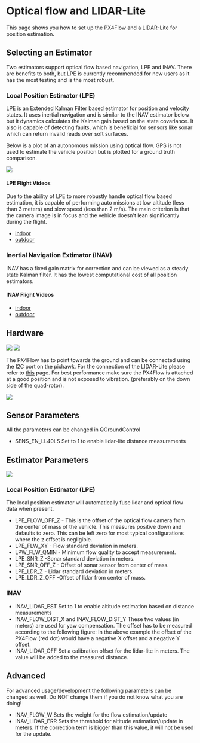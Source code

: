 # Optical flow and LIDAR-Lite

This page shows you how to set up the PX4Flow and a LIDAR-Lite for position estimation.


## Selecting an Estimator

Two estimators support optical flow based navigation, LPE and INAV. There are benefits to both, but LPE is currently recommended for new users as it has the most testing and is the most robust.

### Local Position Estimator (LPE)

LPE is an Extended Kalman Filter based estimator for position and velocity states. It uses inertial navigation and is similar to the INAV estimator below but it dynamics calculates the Kalman gain based on the state covariance. It also is capable of detecting faults, which is beneficial for sensors like sonar which can return invalid reads over soft surfaces.

Below is a plot of an autonomous mission using optical flow. GPS is not used to estimate the vehicle position but is plotted for a ground truth comparison.

![](images/lpe/lpe_flow_vs_gps.png)

#### LPE Flight Videos

Due to the ability of LPE to more robustly handle optical flow based estimation, it is capable of performing auto missions at low altitude (less than 3 meters) and slow speed (less than 2 m/s). The main criterion is that the camera image is in focus and the vehicle doesn't lean significantly during the flight.

* [indoor](https://www.youtube.com/watch?v=CccoyyX-xtE) 
* [outdoor](https://www.youtube.com/watch?v=Ttfq0-2K434)

### Inertial Navigation Extimator (INAV)

INAV has a fixed gain matrix for correction and can be viewed as a steady state Kalman filter. It has the lowest computational cost of all position estimators.

#### INAV Flight Videos
* [indoor](https://www.youtube.com/watch?v=MtmWYCEEmS8) 
* [outdoor](https://www.youtube.com/watch?v=4MEEeTQiWrQ)

## Hardware
![](images/hardware/px4flow.png)
![](images/hardware/lidarlite.png)


The PX4Flow has to point towards the ground and can be connected using the I2C port on the pixhawk.
For the connection of the LIDAR-Lite please refer to [this](https://pixhawk.org/peripherals/rangefinder?s[]=lidar) page.
For best performance make sure the PX4Flow is attached at a good position and is not exposed to vibration. (preferably on the down side of the quad-rotor).

![](images/hardware/flow_lidar_attached.jpg)

## Sensor Parameters
All the parameters can be changed in QGroundControl
* SENS_EN_LL40LS
	Set to 1 to enable lidar-lite distance measurements

## Estimator Parameters

![](images/hardware/px4flow_offset.png)

### Local Position Estimator (LPE)

The local position estimator will automatically fuse lidar and optical flow data when present.

* LPE_FLOW_OFF_Z - This is the offset of the optical flow camera from the center of mass of the vehicle. This measures positive down and defaults to zero. This can be left zero for most typical configurations where the z offset is negligible.
* LPE_FLW_XY - Flow standard deviation in meters.
* LPW_FLW_QMIN - Minimum flow quality to accept measurement.
* LPE_SNR_Z -Sonar standard deviation in meters.
* LPE_SNR_OFF_Z - Offset of sonar sensor from center of mass.
* LPE_LDR_Z - Lidar standard deviation in meters.
* LPE_LDR_Z_OFF -Offset of lidar from center of mass.


### INAV
* INAV_LIDAR_EST
	Set to 1 to enable altitude estimation based on distance measurements
* INAV_FLOW_DIST_X and INAV_FLOW_DIST_Y
	These two values (in meters) are used for yaw compensation.
	The offset has to be measured according to the following figure:
	In the above example the offset of the PX4Flow (red dot) would have a negative X offset and a negative Y offset.
* INAV_LIDAR_OFF
	Set a calibration offset for the lidar-lite in meters. The value will be added to the measured distance.


## Advanced

For advanced usage/development the following parameters can be changed as well. Do NOT change them if you do not know what you are doing!

* INAV_FLOW_W
	Sets the weight for the flow estimation/update
* INAV_LIDAR_ERR
	Sets the threshold for altitude estimation/update in meters. If the correction term is bigger than this value, it will not be used for the update.
